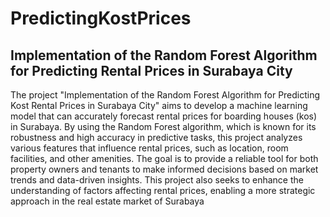 # PredictingKostPrices

## Implementation of the Random Forest Algorithm for Predicting Rental Prices in Surabaya City

The project "Implementation of the Random Forest Algorithm for Predicting Kost Rental Prices in Surabaya City" aims to develop a machine learning model that can accurately forecast rental prices for boarding houses (kos) in Surabaya. By using the Random Forest algorithm, which is known for its robustness and high accuracy in predictive tasks, this project analyzes various features that influence rental prices, such as location, room facilities, and other amenities. The goal is to provide a reliable tool for both property owners and tenants to make informed decisions based on market trends and data-driven insights. This project also seeks to enhance the understanding of factors affecting rental prices, enabling a more strategic approach in the real estate market of Surabaya
